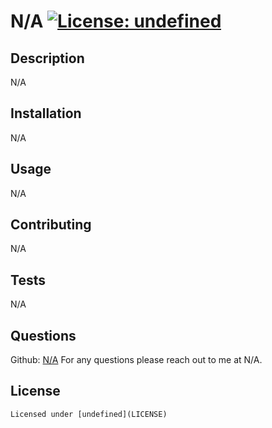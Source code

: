 # N/A [![License: undefined](https://img.shields.io/badge/License-undefined-blue.svg)](none)


  ## Description

  N/A


  ## Installation

  N/A


  ## Usage

  N/A


  ## Contributing

  N/A


  ## Tests

  N/A


  ## Questions

  Github: [N/A](N/A)
  For any questions please reach out to me at N/A.


  ## License

    Licensed under [undefined](LICENSE)

